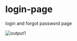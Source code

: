 # login-page

login and forgot password page

![output1](https://user-images.githubusercontent.com/51204413/229014292-7b672086-c64a-4584-9d38-1fc521abc46e.gif)
